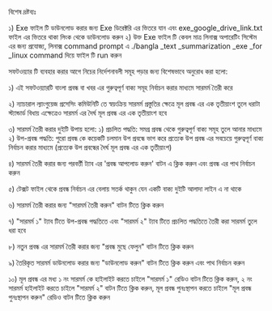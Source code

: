 বিশেষ দ্রষ্টব্যঃ 

১) Exe ফাইল টি ডাউনলোড করার জন্য Exe  ডিরেক্টরি এর ভিতরে যান এবং exe_google_drive_link.txt ফাইল এর ভিতরে থাকা লিংক থেকে ডাউনলোড করুন
২) উক্ত Exe ফাইল টি কেবল মাত্র লিনাক্স অপারেটিং সিস্টেম এর জন্য প্রযোজ্য, লিনাক্স command prompt এ ./bangla _text _summarization _exe _for _linux   command দিয়ে ফাইল টি run করুন

সফটওয়্যার টি ব্যবহার করার আগে নিচের নির্দেশনাবলী সমূহ পড়ার জন্য বিশেষভাবে অনুরোধ করা হলো:

১) এই সফটওয়্যারটি বাংলা প্রবন্ধ বা খবর এর গুরুত্বপূর্ণ  বাক্য সমূহ নির্বাচন করার মাধ্যমে সারমর্ম তৈরী করে

২) ন্যাচারাল ল্যাংগুয়েজ প্রসেসিং কমিউনিটি তে স্বয়ংক্রিয় সারমর্ম প্রস্তুতির ক্ষেত্রে মূল প্রবন্ধ এর এক তৃতীয়াংশ তুলে ধরাটা স্ট্যান্ডার্ড বিধায় এক্ষেত্রেও সারমর্ম এর দৈর্ঘ  মূল প্রবন্ধ এর এক তৃতীয়াংশ হবে

৩) সারমর্ম তৈরী করার দুইটি উপায় হলো:
    ১) প্রচলিত পদ্ধতি: সমগ্র  প্রবন্ধ থেকে গুরুত্বপূর্ণ  বাক্য সমূহ তুলে আনার মাধ্যমে
    ২) উপ-প্রবন্ধ পদ্ধতি: পুরো প্রবন্ধ কে কয়েকটি চলমান উপ প্রবন্ধে ভাগ করে প্রত্যেক উপ প্রবন্ধ এর সবচেয়ে গুরুত্বপূর্ণ বাক্য নির্বাচন করার মাধ্যমে (প্রত্যেক উপ প্রবন্ধের দৈর্ঘ মূল প্রবন্ধ এর এক তৃতীয়াংশ)

৪) সারমর্ম তৈরী করার জন্য পরবর্ত্তী ট্যাব এর 'প্রবন্ধ আপলোড করুন' বাটন এ ক্লিক করুন এবং প্রবন্ধ এর পাথ নির্বাচন করুন

৫) টেক্সট ফাইল থেকে প্রবন্ধ নির্বাচন এর বেলায় সতর্ক থাকুন যেন একটি বাক্য দুইটি আলাদা লাইন এ না থাকে

৬)  সারমর্ম তৈরী করার জন্য "সারমর্ম তৈরী করুন" বাটন টিতে ক্লিক করুন

৭) "সারমর্ম ১" ট্যাব টিতে উপ-প্রবন্ধ পদ্ধতিতে এবং "সারমর্ম ২" ট্যাব টিতে প্রচলিত পদ্ধতিতে তৈরী করা সারমর্ম তুলে ধরা হবে

৮) নতুন প্রবন্ধ এর সারমর্ম তৈরী করার জন্য "প্রবন্ধ মুছে ফেলুন" বাটন টিতে ক্লিক করুন

৯) তৈরিকৃত সারমর্ম ডাউনলোড করার জন্য "ডাউনলোড করুন" বাটন টিতে ক্লিক করুন এবং পাথ নির্বাচন করুন

১০) মূল প্রবন্ধ এর মধ্য ১ নং সারমর্ম কে হাইলাইট করতে চাইলে "সারমর্ম ১" রেডিও বাটন টিতে ক্লিক করুন, ২ নং সারমর্ম হাইলাইট করতে চাইলে "সারমর্ম ২" বাটন টিতে ক্লিক করুন, মূল প্রবন্ধ পুনঃস্থাপন করতে চাইলে  "মূল প্রবন্ধ পুনঃস্থাপন করুন" রেডিও বাটন টিতে ক্লিক করুন
